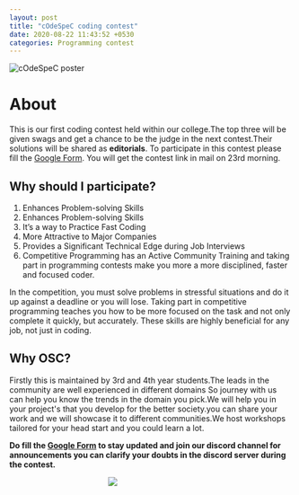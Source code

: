 ```yaml
---
layout: post
title: "cOdeSpeC coding contest"
date: 2020-08-22 11:43:52 +0530
categories: Programming contest
---
```


![cOdeSpeC poster](https://cdn.discordapp.com/attachments/745136761885425674/746418791180795994/Banner3.jpg)

# About

This is our first coding contest held within our college.The top three will be given swags and get a chance to be the judge
in the next contest.Their solutions will be shared as <strong>editorials</strong>.
To participate in this contest please fill the [Google Form](https://bit.ly/OSCinvite).
You will get the contest link in mail on 23rd morning.

## Why should I participate?

1. Enhances Problem-solving Skills
2. Enhances Problem-solving Skills
3. It’s a way to Practice Fast Coding
4. More Attractive to Major Companies
5. Provides a Significant Technical Edge during Job Interviews
6. Competitive Programming has an Active Community
   Training and taking part in programming contests make you more a more disciplined, faster and focused coder.

In the competition, you must solve problems in stressful situations and do it up against a deadline or you will lose. Taking part in competitive programming teaches you how to be more focused on the task and not only complete it quickly, but accurately. These skills are highly beneficial for any job, not just in coding.

## Why OSC?

Firstly this is maintained by 3rd and 4th year students.The leads in the community are well experienced in different domains
So journey with us can help you know the trends in the domain you pick.We will help you in your project's that you develop for the better society.you can share your work and we will showcase it to different communities.We host workshops tailored for your head start and you could learn a lot.

<strong>Do fill the [Google Form](https://bit.ly/OSCinvite) to stay updated and join our discord channel for announcements
you can clarify your doubts in the discord server during the contest.</strong>

<img style="padding-left:35%;" src="https://media.giphy.com/media/LmNwrBhejkK9EFP504/source.gif">
